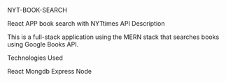NYT-BOOK-SEARCH

React APP book search with NYTtimes API
Description

This is a full-stack application using the MERN stack that searches books using Google Books API.

Technologies Used

React Mongdb Express Node


